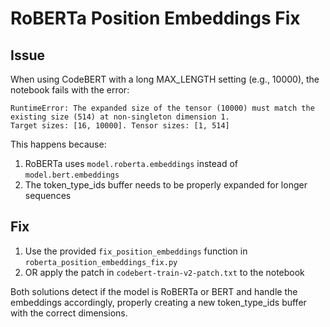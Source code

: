 # RoBERTa Position Embeddings Fix

## Issue
When using CodeBERT with a long MAX_LENGTH setting (e.g., 10000), the notebook fails with the error:

```
RuntimeError: The expanded size of the tensor (10000) must match the existing size (514) at non-singleton dimension 1. 
Target sizes: [16, 10000]. Tensor sizes: [1, 514]
```

This happens because:
1. RoBERTa uses `model.roberta.embeddings` instead of `model.bert.embeddings`
2. The token_type_ids buffer needs to be properly expanded for longer sequences

## Fix

1. Use the provided `fix_position_embeddings` function in `roberta_position_embeddings_fix.py`
2. OR apply the patch in `codebert-train-v2-patch.txt` to the notebook

Both solutions detect if the model is RoBERTa or BERT and handle the embeddings accordingly, properly creating a new token_type_ids buffer with the correct dimensions.
